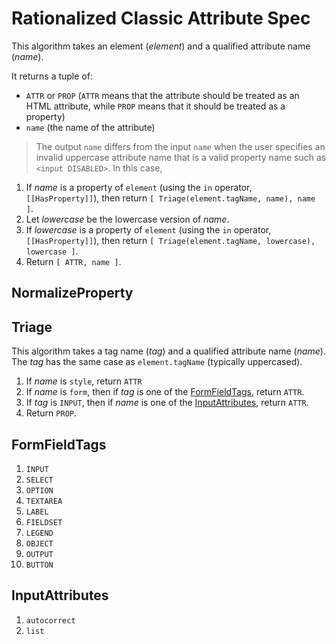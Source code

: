 # Rationalized Classic Attribute Spec

This algorithm takes an element (_element_) and a qualified attribute name (_name_).

It returns a tuple of:

- `ATTR` or `PROP` (`ATTR` means that the attribute should be treated as an HTML attribute, while `PROP` means that it should be treated as a property)
- `name` (the name of the attribute)

> The output `name` differs from the input `name` when the user specifies an invalid uppercase attribute name that is a valid property name such as `<input DISABLED>`. In this case,

1. If _name_ is a property of `element` (using the `in` operator, `[[HasProperty]]`), then return `[ Triage(element.tagName, name), name ]`.
2. Let _lowercase_ be the lowercase version of _name_.
3. If _lowercase_ is a property of `element` (using the `in` operator, `[[HasProperty]]`), then return `[ Triage(element.tagName, lowercase), lowercase ]`.
4. Return `[ ATTR, name ]`.

## NormalizeProperty

## Triage

This algorithm takes a tag name (_tag_) and a qualified attribute name (_name_). The _tag_ has the same case as `element.tagName` (typically uppercased).

1. If _name_ is `style`, return `ATTR`
2. If _name_ is `form`, then if _tag_ is one of the [FormFieldTags](#form-field-tags), return `ATTR`.
3. If _tag_ is `INPUT`, then if _name_ is one of the [InputAttributes](#input-attributes), return `ATTR`.
4. Return `PROP`.

## FormFieldTags

1. `INPUT`
2. `SELECT`
3. `OPTION`
4. `TEXTAREA`
5. `LABEL`
6. `FIELDSET`
7. `LEGEND`
8. `OBJECT`
9. `OUTPUT`
10. `BUTTON`

## InputAttributes

1. `autocorrect`
2. `list`
